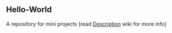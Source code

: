 ## Hello-World
A repository for mini projects \[read [Description](/wiki/Description) wiki for more info]
